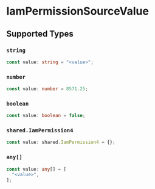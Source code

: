 # IamPermissionSourceValue


## Supported Types

### `string`

```typescript
const value: string = "<value>";
```

### `number`

```typescript
const value: number = 8571.25;
```

### `boolean`

```typescript
const value: boolean = false;
```

### `shared.IamPermission4`

```typescript
const value: shared.IamPermission4 = {};
```

### `any[]`

```typescript
const value: any[] = [
  "<value>",
];
```

